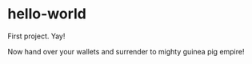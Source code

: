 # hello-world
First project. Yay!

Now hand over your wallets and surrender to mighty guinea pig empire!
